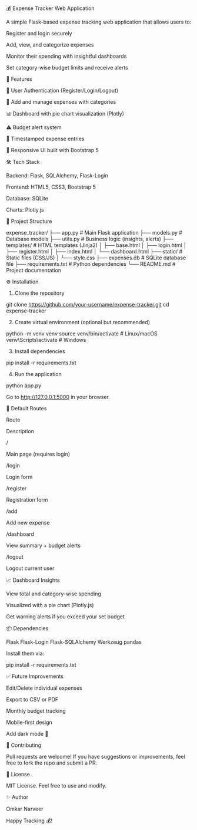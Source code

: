 💰 Expense Tracker Web Application

A simple Flask-based expense tracking web application that allows users to:

Register and login securely

Add, view, and categorize expenses

Monitor their spending with insightful dashboards

Set category-wise budget limits and receive alerts

🚀 Features

🔐 User Authentication (Register/Login/Logout)

💸 Add and manage expenses with categories

📊 Dashboard with pie chart visualization (Plotly)

⚠️ Budget alert system

📆 Timestamped expense entries

🧼 Responsive UI built with Bootstrap 5

🛠️ Tech Stack

Backend: Flask, SQLAlchemy, Flask-Login

Frontend: HTML5, CSS3, Bootstrap 5

Database: SQLite

Charts: Plotly.js

📂 Project Structure

expense_tracker/
├── app.py                 # Main Flask application
├── models.py              # Database models
├── utils.py               # Business logic (insights, alerts)
├── templates/             # HTML templates (Jinja2)
│   ├── base.html
│   ├── login.html
│   ├── register.html
│   ├── index.html
│   └── dashboard.html
├── static/                # Static files (CSS/JS)
│   └── style.css
├── expenses.db            # SQLite database file
├── requirements.txt       # Python dependencies
└── README.md              # Project documentation

⚙️ Installation

1. Clone the repository

git clone https://github.com/your-username/expense-tracker.git
cd expense-tracker

2. Create virtual environment (optional but recommended)

python -m venv venv
source venv/bin/activate   # Linux/macOS
venv\Scripts\activate      # Windows

3. Install dependencies

pip install -r requirements.txt

4. Run the application

python app.py

Go to http://127.0.0.1:5000 in your browser.

📌 Default Routes

Route

Description

/

Main page (requires login)

/login

Login form

/register

Registration form

/add

Add new expense

/dashboard

View summary + budget alerts

/logout

Logout current user

📈 Dashboard Insights

View total and category-wise spending

Visualized with a pie chart (Plotly.js)

Get warning alerts if you exceed your set budget

📦 Dependencies

Flask
Flask-Login
Flask-SQLAlchemy
Werkzeug
pandas

Install them via:

pip install -r requirements.txt

✅ Future Improvements

Edit/Delete individual expenses

Export to CSV or PDF

Monthly budget tracking

Mobile-first design

Add dark mode 🌙

🤝 Contributing

Pull requests are welcome! If you have suggestions or improvements, feel free to fork the repo and submit a PR.

📄 License

MIT License. Feel free to use and modify.

✨ Author

Omkar Narveer

Happy Tracking 💰!

